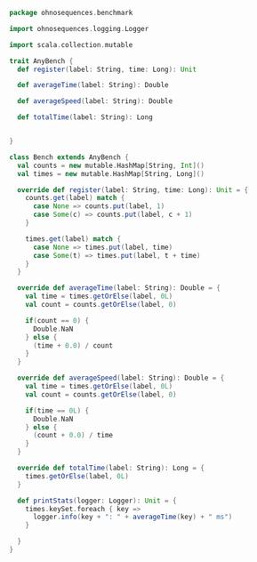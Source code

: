 
```scala
package ohnosequences.benchmark

import ohnosequences.logging.Logger

import scala.collection.mutable

trait AnyBench {
  def register(label: String, time: Long): Unit

  def averageTime(label: String): Double

  def averageSpeed(label: String): Double

  def totalTime(label: String): Long


}

class Bench extends AnyBench {
  val counts = new mutable.HashMap[String, Int]()
  val times = new mutable.HashMap[String, Long]()

  override def register(label: String, time: Long): Unit = {
    counts.get(label) match {
      case None => counts.put(label, 1)
      case Some(c) => counts.put(label, c + 1)
    }

    times.get(label) match {
      case None => times.put(label, time)
      case Some(t) => times.put(label, t + time)
    }
  }

  override def averageTime(label: String): Double = {
    val time = times.getOrElse(label, 0L)
    val count = counts.getOrElse(label, 0)

    if(count == 0) {
      Double.NaN
    } else {
      (time + 0.0) / count
    }
  }

  override def averageSpeed(label: String): Double = {
    val time = times.getOrElse(label, 0L)
    val count = counts.getOrElse(label, 0)

    if(time == 0L) {
      Double.NaN
    } else {
      (count + 0.0) / time
    }
  }

  override def totalTime(label: String): Long = {
    times.getOrElse(label, 0L)
  }

  def printStats(logger: Logger): Unit = {
    times.keySet.foreach { key =>
      logger.info(key + ": " + averageTime(key) + " ms")
    }

  }
}

```




[test/scala/ohnosequences/awstools/RegionTests.scala]: ../../../../test/scala/ohnosequences/awstools/RegionTests.scala.md
[test/scala/ohnosequences/awstools/S3Tests.scala]: ../../../../test/scala/ohnosequences/awstools/S3Tests.scala.md
[test/scala/ohnosequences/awstools/EC2Tests.scala]: ../../../../test/scala/ohnosequences/awstools/EC2Tests.scala.md
[test/scala/ohnosequences/awstools/SQSTests.scala]: ../../../../test/scala/ohnosequences/awstools/SQSTests.scala.md
[test/scala/ohnosequences/awstools/AWSClients.scala]: ../../../../test/scala/ohnosequences/awstools/AWSClients.scala.md
[main/scala/ohnosequences/benchmark/Benchmark.scala]: Benchmark.scala.md
[main/scala/ohnosequences/logging/Logger.scala]: ../logging/Logger.scala.md
[main/scala/ohnosequences/logging/S3Logger.scala]: ../logging/S3Logger.scala.md
[main/scala/ohnosequences/awstools/ec2/AMI.scala]: ../awstools/ec2/AMI.scala.md
[main/scala/ohnosequences/awstools/ec2/Filters.scala]: ../awstools/ec2/Filters.scala.md
[main/scala/ohnosequences/awstools/ec2/package.scala]: ../awstools/ec2/package.scala.md
[main/scala/ohnosequences/awstools/ec2/EC2.scala]: ../awstools/ec2/EC2.scala.md
[main/scala/ohnosequences/awstools/ec2/InstanceSpecs.scala]: ../awstools/ec2/InstanceSpecs.scala.md
[main/scala/ohnosequences/awstools/ec2/LaunchSpecs.scala]: ../awstools/ec2/LaunchSpecs.scala.md
[main/scala/ohnosequences/awstools/ec2/InstanceType.scala]: ../awstools/ec2/InstanceType.scala.md
[main/scala/ohnosequences/awstools/sqs/SQS.scala]: ../awstools/sqs/SQS.scala.md
[main/scala/ohnosequences/awstools/sqs/Queue.scala]: ../awstools/sqs/Queue.scala.md
[main/scala/ohnosequences/awstools/autoscaling/AutoScalingGroup.scala]: ../awstools/autoscaling/AutoScalingGroup.scala.md
[main/scala/ohnosequences/awstools/autoscaling/PurchaseModel.scala]: ../awstools/autoscaling/PurchaseModel.scala.md
[main/scala/ohnosequences/awstools/autoscaling/AutoScaling.scala]: ../awstools/autoscaling/AutoScaling.scala.md
[main/scala/ohnosequences/awstools/autoscaling/LaunchConfiguration.scala]: ../awstools/autoscaling/LaunchConfiguration.scala.md
[main/scala/ohnosequences/awstools/s3/S3.scala]: ../awstools/s3/S3.scala.md
[main/scala/ohnosequences/awstools/sns/SNS.scala]: ../awstools/sns/SNS.scala.md
[main/scala/ohnosequences/awstools/sns/Topic.scala]: ../awstools/sns/Topic.scala.md
[main/scala/ohnosequences/awstools/regions/Region.scala]: ../awstools/regions/Region.scala.md
[main/scala/ohnosequences/awstools/utils/DynamoDBUtils.scala]: ../awstools/utils/DynamoDBUtils.scala.md
[main/scala/ohnosequences/awstools/utils/AutoScalingUtils.scala]: ../awstools/utils/AutoScalingUtils.scala.md
[main/scala/ohnosequences/awstools/utils/SQSUtils.scala]: ../awstools/utils/SQSUtils.scala.md
[main/scala/ohnosequences/awstools/AWSClients.scala]: ../awstools/AWSClients.scala.md
[main/scala/ohnosequences/awstools/dynamodb/DynamoDBUtils.scala]: ../awstools/dynamodb/DynamoDBUtils.scala.md